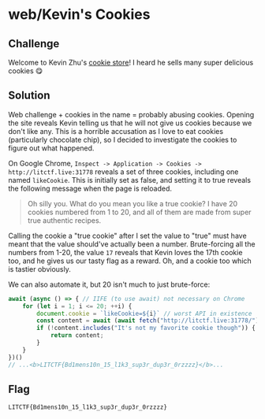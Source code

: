 # web/Kevin's Cookies

## Challenge

Welcome to Kevin Zhu's [cookie store](http://litctf.live:31778/)! I heard he sells many super delicious cookies :yum:

## Solution

Web challenge + cookies in the name = probably abusing cookies. Opening the site reveals Kevin telling us that he will not give us cookies because we don't like any. This is a horrible accusation as I love to eat cookies (particularly chocolate chip), so I decided to investigate the cookies to figure out what happened. 

On Google Chrome, `Inspect -> Application -> Cookies -> http://litctf.live:31778` reveals a set of three cookies, including one named `likeCookie`. This is initially set as false, and setting it to true reveals the following message when the page is reloaded.
> Oh silly you. What do you mean you like a true cookie? I have 20 cookies numbered from 1 to 20, and all of them are made from super true authentic recipes.

Calling the cookie a "true cookie" after I set the value to "true" must have meant that the value should've actually been a number. Brute-forcing all the numbers from 1-20, the value `17` reveals that Kevin loves the 17th cookie too, and he gives us our tasty flag as a reward. Oh, and a cookie too which is tastier obviously.

We can also automate it, but 20 isn't much to just brute-force:
```js
await (async () => { // IIFE (to use await) not necessary on Chrome
    for (let i = 1; i <= 20; ++i) {
        document.cookie = `likeCookie=${i}` // worst API in existence
        const content = await (await fetch("http://litctf.live:31778/")).text();
        if (!content.includes("It's not my favorite cookie though")) {
            return content;
        }
    }
})()
// ...<b>LITCTF{Bd1mens10n_15_l1k3_sup3r_dup3r_0rzzzz}</b>...
```

## Flag

`LITCTF{Bd1mens10n_15_l1k3_sup3r_dup3r_0rzzzz}`
